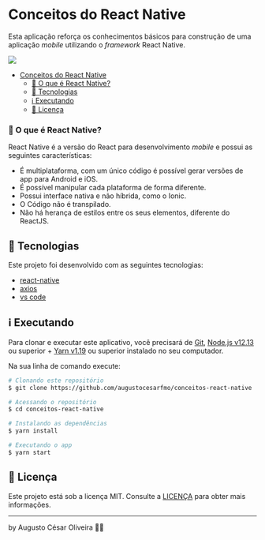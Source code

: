 # <span id="head1">Conceitos do React Native</span>

Esta aplicação reforça os conhecimentos básicos para construção de uma aplicação _mobile_ utilizando o _framework_ React Native.

![](https://imgur.com/99h1cSU.png)

- [Conceitos do React Native](#head1)
	- [🤔 O que é React Native?](#head3)
	- [🚀 Tecnologias](#head4)
	- [ℹ️ Executando](#head5)
	- [📝 Licença](#head6)

### <span id="head3">🤔 O que é React Native?</span>

React Native é a versão do React para desenvolvimento _mobile_ e possui as seguintes características:

- É multiplataforma, com um único código é possível gerar versões de app para Android e iOS.
- É possível manipular cada plataforma de forma diferente.
- Possui interface nativa e não híbrida, como o Ionic.
- O Código não é transpilado.
- Não há herança de estilos entre os seus elementos, diferente do ReactJS.

## <span id="head4">🚀 Tecnologias</span>

Este projeto foi desenvolvido com as seguintes tecnologias:

- [react-native](https://facebook.github.io/react-native/)
- [axios](https://github.com/axios/axios)
- [vs code][vc]

## <span id="head5">ℹ️ Executando</span>

Para clonar e executar este aplicativo, você precisará de [Git](https://git-scm.com), [Node.js v12.13][nodejs] ou superior + [Yarn v1.19][yarn] ou superior instalado no seu computador.

Na sua linha de comando execute:

```bash
# Clonando este repositório
$ git clone https://github.com/augustocesarfmo/conceitos-react-native

# Acessando o repositório
$ cd conceitos-react-native

# Instalando as dependências
$ yarn install

# Executando o app
$ yarn start
```

## <span id="head6">📝 Licença</span>

Este projeto está sob a licença MIT. Consulte a [LICENÇA](https://github.com/augustocesarfmo/conceitos-react-native/blob/master/LICENSE.md) para obter mais informações.

---

by Augusto César Oliveira 👐🏼

[nodejs]: https://nodejs.org/
[yarn]: https://yarnpkg.com/
[vc]: https://code.visualstudio.com/

